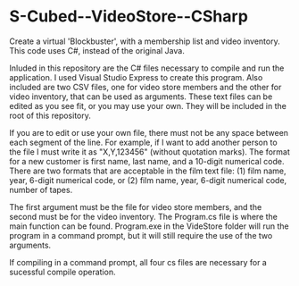 S-Cubed--VideoStore--CSharp
===========================

Create a virtual 'Blockbuster', with a membership list and video inventory. This code uses C#, instead of the original Java.

Inluded in this repository are the C# files necessary to compile and run the application. I used Visual Studio Express to create this program. Also included are two CSV files, one for video store members and the other for video inventory, that can be used as arguments. These text files can be edited as you see fit, or you may use your own. They will be included in the root of this repository.

If you are to edit or use your own file, there must not be any space between each segment of the line. For example, if I want to add another person to the file I must write it as "X,Y,123456" (without quotation marks). The format for a new customer is first name, last name, and a 10-digit numerical code. There are two formats that are acceptable in the film text file: (1) film name, year, 6-digit numerical code, or (2) film name, year, 6-digit numerical code, number of tapes.

The first argument must be the file for video store members, and the second must be for the video inventory. The Program.cs file is where the main function can be found. Program.exe in the VideStore folder will run the program in a command prompt, but it will still require the use of the two arguments.

If compiling in a command prompt, all four cs files are necessary for a sucessful compile operation.